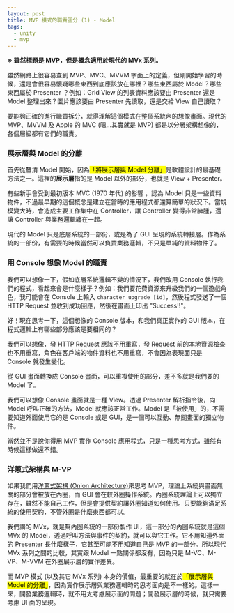 ```yaml
---
layout: post
title: MVP 模式的職責區分 (1) - Model
tags:
  - unity
  - mvp
---
```


**※ 雖然標題是 MVP，但是概念適用於現代的 MVx 系列。**

雖然網路上很容易查到 MVP、MVC、MVVM 字面上的定義，但剛開始學習的時候，還是會很容易懷疑哪些東西到底應該放在哪裡？哪些東西屬於 Model？哪些東西屬於 Presenter ？例如：Grid View 的列表資料應該要由 Presenter 還是 Model 整理出來？圖片應該要由 Presenter 先讀取，還是交給 View 自己讀取？

<!--more-->

要能夠正確的進行職責拆分，就得理解這個模式在整個系統內的想像畫面。現代的 MVP、MVVM 及 Apple 的 MVC (嗯…其實就是 MVP) 都是以分層架構想像的，各個層級都有它們的職責。

### 展示層與 Model 的分離

首先從釐清 Model 開始，因為<mark>「將展示層與 Model 分離」</mark>是軟體設計的最基礎方法之一。這裡的**展示層**指的是 Model 以外的部分，也就是 View + Presenter。

有些新手會受到最初版本 MVC (1970 年代) 的影響 ，認為 Model 只是一些資料物件，不過最早期的這個概念是建立在當時的應用程式都還算簡單的狀況下。當規模變大時，會造成主要工作集中在 Controller，讓 Controller 變得非常臃腫，還讓 Controller 與業務邏輯纏在一起。

現代的 Model 只是底層系統的一部份，或是為了 GUI 呈現的系統轉接層。作為系統的一部份，有需要的時候當然可以負責業務邏輯，不只是單純的資料物件了。

### 用 Console 想像 Model 的職責

我們可以想像一下，假如底層系統邏輯不變的情況下，我們改用 Console 執行我們的程式，看起來會是什麼樣子？例如：我們要花費資源來升級我們的一個遊戲角色，我可能會在 Console 上輸入 `character upgrade [id]`，然後程式發送了一個 HTTP Request 並收到成功回應，然後在畫面上印出 "Success!!"。

好！現在思考一下，這個想像的 Console 版本，和我們真正實作的 GUI 版本，在程式邏輯上有哪些部分應該是要相同的？

我們可以想像，發 HTTP Request 應該不用重寫，發 Request 前的本地資源檢查也不用重寫，角色在客戶端的物件資料也不用重寫，不會因為表現面只是 Console 就發生變化。

從 GUI 畫面轉換成 Console 畫面，可以重複使用的部分，差不多就是我們要的 Model 了。

我們可以想像 Console 畫面就是一種 View。透過 Presenter 解析指令後，向 Model 呼叫正確的方法，Model 就應該正常工作。Model 是「被使用」的，不需要知道外面使用它的是 Console 或是 GUI，是一個可以互動、無關畫面的獨立物件。

當然並不是說你得用 MVP 實作 Console 應用程式，只是一種思考方式，雖然有時候這樣做還不錯。

### 洋蔥式架構與 M-VP

如果我們用[洋蔥式架構 (Onion Architecture)](https://blog.cleancoder.com/uncle-bob/2012/08/13/the-clean-architecture.html)來思考 MVP，理論上系統與畫面無關的部分會被放在內圈，而 GUI 會在較外圈操作系統。內圈系統理論上可以獨立存在，雖然不能自己工作，但是會提供契約讓外圈知道如何使用。只要能夠滿足系統的使用契約，不管外圈是什麼東西都可以。

我們講的 MVx，就是幫內圈系統的一部份製作 UI，這一部分的內圈系統就是這個 MVx 的 Model，透過呼叫方法與事件的契約，就可以與它工作。它不用知道外面的 Presenter 長什麼樣子，它甚至可能不用知道自己是 MVP 的一部分。所以現代 MVx 系列之間的比較，其實跟 Model 一點關係都沒有，因為只是 M-VC、M-VP、M-VVM 在外圈展示層的實作差異。

而 MVP 模式 (以及其它 MVx 系列) 本身的價值，最重要的就在於<mark>「展示層與 Model 的分離」</mark>，因為實作展示層與業務邏輯時的思考面向是不一樣的。這樣一來，開發業務邏輯時，就不用太考慮展示面的問題；開發展示層的時候，就只需要考慮 UI 面的呈現。

